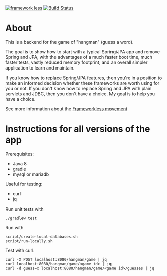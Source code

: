 [![framework less](https://file-blyuofkggj.now.sh)](https://github.com/frameworkless-movement/manifesto)
[![Build Status](https://travis-ci.org/xpmatteo/frameworkless-hangman.svg?branch=master)](https://travis-ci.org/xpmatteo/frameworkless-hangman)

# About

This is a backend for the game of "hangman" (guess a word).

The goal is to show how to start with a typical Spring/JPA app and remove Spring and JPA, with the advantages of a much faster boot time, much faster tests, vastly reduced memory footprint, and an overall simpler application to learn and maintain.

If you know how to replace Spring/JPA features, then you're in a position to make an informed decision whether these frameworks are worth using for you or not.  If you don't know how to replace Spring and JPA with plain servlets and JDBC, then you don't have a choice.  My goal is to help you have a choice.

See more information about the [Frameworkless movement](https://github.com/frameworkless-movement/manifesto)



# Instructions for all versions of the app

Prerequisites:

 - Java 8 
 - gradle
 - mysql or mariadb
 
Useful for testing:

 - curl
 - jq

Run unit tests with

    ./gradlew test

Run with

    script/create-local-databases.sh
    script/run-locally.sh

Test with curl:

    curl -X POST localhost:8080/hangman/game | jq
    curl localhost:8080/hangman/game/<game id> | jq
    curl -d guess=x localhost:8080/hangman/game/<game id>/guesses | jq


